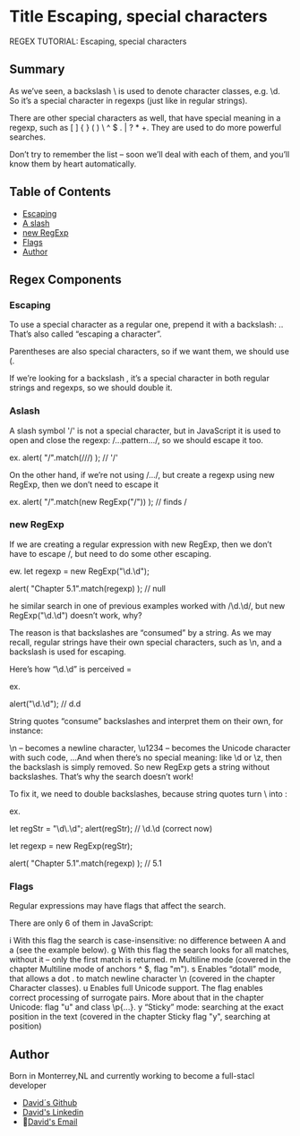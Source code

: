 # Title Escaping, special characters

REGEX TUTORIAL: Escaping, special characters

## Summary

As we’ve seen, a backslash \ is used to denote character classes, e.g. \d. So it’s a special character in regexps (just like in regular strings).

There are other special characters as well, that have special meaning in a regexp, such as [ ] { } ( ) \ ^ $ . | ? * +. They are used to do more powerful searches.

Don’t try to remember the list – soon we’ll deal with each of them, and you’ll know them by heart automatically.

## Table of Contents

- [Escaping](#escaping)
- [A slash](#aslash)
- [new RegExp](#new-regexp)
- [Flags](#flags)
- [Author](#author)

## Regex Components

### Escaping

To use a special character as a regular one, prepend it with a backslash: \..
That’s also called “escaping a character”.

Parentheses are also special characters, so if we want them, we should use \(. 

If we’re looking for a backslash \, it’s a special character in both regular strings and regexps, so we should double it.


### Aslash

A slash symbol '/' is not a special character, but in JavaScript it is used to open and close the regexp: /...pattern.../, so we should escape it too.

ex. alert( "/".match(/\//) ); // '/'

On the other hand, if we’re not using /.../, but create a regexp using new RegExp, then we don’t need to escape it

ex. alert( "/".match(new RegExp("/")) ); // finds /

### new RegExp

If we are creating a regular expression with new RegExp, then we don’t have to escape /, but need to do some other escaping.

ew.
let regexp = new RegExp("\d\.\d");

alert( "Chapter 5.1".match(regexp) ); // null

he similar search in one of previous examples worked with /\d\.\d/, but new RegExp("\d\.\d") doesn’t work, why?

The reason is that backslashes are “consumed” by a string. As we may recall, regular strings have their own special characters, such as \n, and a backslash is used for escaping.

Here’s how “\d.\d” is perceived =

ex.

 alert("\d\.\d"); // d.d

 String quotes “consume” backslashes and interpret them on their own, for instance:

\n – becomes a newline character,
\u1234 – becomes the Unicode character with such code,
…And when there’s no special meaning: like \d or \z, then the backslash is simply removed.
So new RegExp gets a string without backslashes. That’s why the search doesn’t work!

To fix it, we need to double backslashes, because string quotes turn \\ into \:

ex. 

 let regStr = "\\d\\.\\d";
alert(regStr); // \d\.\d (correct now)

let regexp = new RegExp(regStr);

alert( "Chapter 5.1".match(regexp) ); // 5.1



### Flags

Regular expressions may have flags that affect the search.

There are only 6 of them in JavaScript:

i
With this flag the search is case-insensitive: no difference between A and a (see the example below).
g
With this flag the search looks for all matches, without it – only the first match is returned.
m
Multiline mode (covered in the chapter Multiline mode of anchors ^ $, flag "m").
s
Enables “dotall” mode, that allows a dot . to match newline character \n (covered in the chapter Character classes).
u
Enables full Unicode support. The flag enables correct processing of surrogate pairs. More about that in the chapter Unicode: flag "u" and class \p{...}.
y
“Sticky” mode: searching at the exact position in the text (covered in the chapter Sticky flag "y", searching at position)



## Author

Born in Monterrey,NL and currently working to become a full-stacl developer

- [David´s Github](https://github.com/Vallejo1194)
- [David's Linkedin](https://www.linkedin.com/feed/)
- 📩[David's Email](mailto:adrian.vallejo94@gmail.com)

